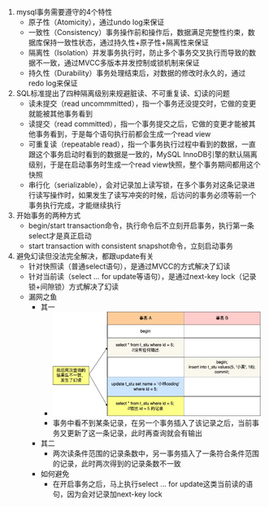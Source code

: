 1. mysql事务需要遵守的4个特性
   + 原子性（Atomicity），通过undo log来保证
   + 一致性（Consistency）事务操作前和操作后，数据满足完整性约束，数据库保持一致性状态，通过持久性+原子性+隔离性来保证
   + 隔离性（Isolation）并发事务执行时，防止多个事务交叉执行而导致的数据不一致，通过MVCC多版本并发控制或锁机制来保证
   + 持久性（Durability）事务处理结束后，对数据的修改时永久的，通过redo log来保证
2. SQL标准提出了四种隔离级别来规避脏读、不可重复读、幻读的问题
   + 读未提交（read uncommmitted），指一个事务还没提交时，它做的变更就能被其他事务看到
   + 读提交（read committed），指一个事务提交之后，它做的变更才能被其他事务看到，于是每个语句执行前都会生成一个read view
   + 可重复读（repeatable read），指一个事务执行过程中看到的数据，一直跟这个事务启动时看到的数据是一致的，MySQL InnoDB引擎的默认隔离级别，于是在启动事务时生成一个read view快照，整个事务期间都用这个快照
   + 串行化（serializable），会对记录加上读写锁，在多个事务对这条记录进行读写操作时，如果发生了读写冲突的时候，后访问的事务必须等前一个事务执行完成，才能继续执行
3. 开始事务的两种方式
   + begin/start transaction命令，执行命令后不立刻开启事务，执行第一条select才是真正启动
   + start transaction with consistent snapshot命令，立刻启动事务
4. 避免幻读但没法完全解决，都跟update有关
   + 针对快照读（普通select语句），是通过MVCC的方式解决了幻读
   + 针对当前读（select ... for update等语句），是通过next-key lock（记录锁+间隙锁）方式解决了幻读
   + 漏网之鱼
     + 其一
       + ![发生幻读的情况](./img/幻读发生.drawio.png)
       + 事务中看不到某条记录，在另一个事务插入了该记录之后，当前事务又更新了这一条记录，此时再查询就会有输出
     + 其二
       + 两次读条件范围的记录条数中，另一事务插入了一条符合条件范围的记录，此时两次得到的记录条数不一致
     + 如何避免
       + 在开启事务之后，马上执行select ... for update这类当前读的语句，因为会对记录加next-key lock